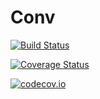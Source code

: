 # Conv

[![Build Status](https://travis-ci.org/pawbz/Conv.jl.svg?branch=master)](https://travis-ci.org/pawbz/Conv.jl)

[![Coverage Status](https://coveralls.io/repos/pawbz/Conv.jl.jl/badge.svg?branch=master&service=github)](https://coveralls.io/github/pawbz/Conv.jl?branch=master)

[![codecov.io](http://codecov.io/github/pawbz/Conv.jl.jl/coverage.svg?branch=master)](http://codecov.io/github/pawbz/Conv.jl?branch=master)
